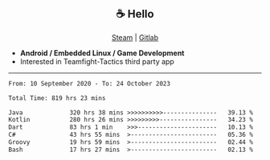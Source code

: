 <h2 align="center"> ☕ Hello </h2>

<p align="center">
  <a href="https://steamcommunity.com/id/Niforances/">Steam</a> |
  <a href="https://gitlab.com/niforances">Gitlab</a>
</p>

 - **Android / Embedded Linux / Game Development**
 - Interested in Teamfight-Tactics third party app

------

<!--START_SECTION:waka-->

```txt
From: 10 September 2020 - To: 24 October 2023

Total Time: 819 hrs 23 mins

Java             320 hrs 38 mins >>>>>>>>>>---------------   39.13 %
Kotlin           280 hrs 26 mins >>>>>>>>>----------------   34.23 %
Dart             83 hrs 1 min    >>>----------------------   10.13 %
C#               43 hrs 55 mins  >------------------------   05.36 %
Groovy           19 hrs 59 mins  >------------------------   02.44 %
Bash             17 hrs 27 mins  >------------------------   02.13 %
```

<!--END_SECTION:waka-->
